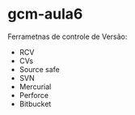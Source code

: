 # gcm-aula6

Ferrametnas de controle de Versão:

* RCV
* CVs
* Source safe
* SVN
* Mercurial
* Perforce
* Bitbucket
